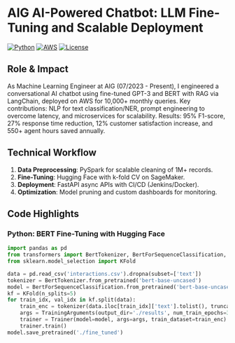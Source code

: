 # AIG AI-Powered Chatbot: LLM Fine-Tuning and Scalable Deployment

[![Python](https://img.shields.io/badge/Python-3.10+-blue?logo=python)](https://www.python.org)
[![AWS](https://img.shields.io/badge/AWS-SageMaker-orange?logo=amazon-aws)](https://aws.amazon.com/sagemaker/)
[![License](https://img.shields.io/badge/License-MIT-green)](LICENSE)

## Role & Impact
As Machine Learning Engineer at AIG (07/2023 - Present), I engineered a conversational AI chatbot using fine-tuned GPT-3 and BERT with RAG via LangChain, deployed on AWS for 10,000+ monthly queries. Key contributions: NLP for text classification/NER, prompt engineering to overcome latency, and microservices for scalability. Results: 95% F1-score, 27% response time reduction, 12% customer satisfaction increase, and 550+ agent hours saved annually.



## Technical Workflow
1. **Data Preprocessing**: PySpark for scalable cleaning of 1M+ records.
2. **Fine-Tuning**: Hugging Face with k-fold CV on SageMaker.
3. **Deployment**: FastAPI async APIs with CI/CD (Jenkins/Docker).
4. **Optimization**: Model pruning and custom dashboards for monitoring.

## Code Highlights

### Python: BERT Fine-Tuning with Hugging Face
```python
import pandas as pd
from transformers import BertTokenizer, BertForSequenceClassification, Trainer, TrainingArguments
from sklearn.model_selection import KFold

data = pd.read_csv('interactions.csv').dropna(subset=['text'])
tokenizer = BertTokenizer.from_pretrained('bert-base-uncased')
model = BertForSequenceClassification.from_pretrained('bert-base-uncased', num_labels=3)
kf = KFold(n_splits=5)
for train_idx, val_idx in kf.split(data):
    train_enc = tokenizer(data.iloc[train_idx]['text'].tolist(), truncation=True, padding=True, return_tensors='pt')
    args = TrainingArguments(output_dir='./results', num_train_epochs=3, learning_rate=2e-5)
    trainer = Trainer(model=model, args=args, train_dataset=train_enc)
    trainer.train()
model.save_pretrained('./fine_tuned')
